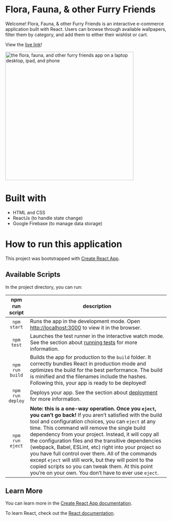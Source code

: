 
# Flora, Fauna, & other Furry Friends

Welcome! Flora, Fauna, & other Furry Friends is an interactive e-commerce application built with React. Users can browse through available wallpapers, filter them by category, and add them to either their wishlist or cart.

View the [live link](https://tenal.github.io/flora-fauna-and-other-furry-friends/)!

<img src="https://i.ibb.co/k5tmj0q/flora-fauna-and-other-furry-friends-2.jpg | width=300" alt="the flora, fauna, and other furry friends app on a laptop desktop, ipad, and phone" width="400" height="auto">


# Built with

* HTML and CSS
* ReactJs (to handle state change)
* Google Firebase (to manage data storage)


# How to run this application

This project was bootstrapped with [Create React App](https://github.com/facebook/create-react-app).

## Available Scripts

In the project directory, you can run:

npm run script | description
:-------------: | -------------
`npm start` | Runs the app in the development mode. Open [http://localhost:3000](http://localhost:3000) to view it in the browser.
`npm test` | Launches the test runner in the interactive watch mode. See the section about [running tests](https://facebook.github.io/create-react-app/docs/running-tests) for more information.
`npm run build` | Builds the app for production to the `build` folder. It correctly bundles React in production mode and optimizes the build for the best performance. The build is minified and the filenames include the hashes. Following this, your app is ready to be deployed!
`npm run deploy` | Deploys your app. See the section about [deployment](https://facebook.github.io/create-react-app/docs/deployment) for more information.
`npm run eject` | **Note: this is a one-way operation. Once you `eject`, you can’t go back!** If you aren’t satisfied with the build tool and configuration choices, you can `eject` at any time. This command will remove the single build dependency from your project. Instead, it will copy all the configuration files and the transitive dependencies (webpack, Babel, ESLint, etc) right into your project so you have full control over them. All of the commands except `eject` will still work, but they will point to the copied scripts so you can tweak them. At this point you’re on your own. You don’t have to ever use `eject`.


## Learn More

You can learn more in the [Create React App documentation](https://facebook.github.io/create-react-app/docs/getting-started).

To learn React, check out the [React documentation](https://reactjs.org/).
